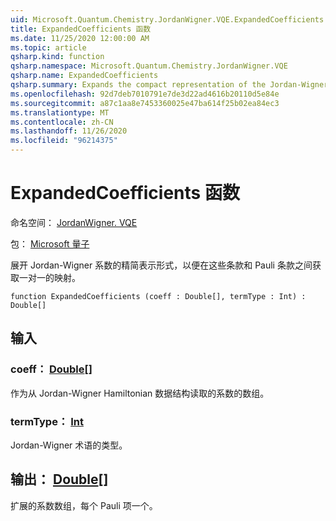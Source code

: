 ```yaml
---
uid: Microsoft.Quantum.Chemistry.JordanWigner.VQE.ExpandedCoefficients
title: ExpandedCoefficients 函数
ms.date: 11/25/2020 12:00:00 AM
ms.topic: article
qsharp.kind: function
qsharp.namespace: Microsoft.Quantum.Chemistry.JordanWigner.VQE
qsharp.name: ExpandedCoefficients
qsharp.summary: Expands the compact representation of the Jordan-Wigner coefficients in order to obtain a one-to-one mapping between these and Pauli terms.
ms.openlocfilehash: 92d7deb7010791e7de3d22ad4616b20110d5e84e
ms.sourcegitcommit: a87c1aa8e7453360025e47ba614f25b02ea84ec3
ms.translationtype: MT
ms.contentlocale: zh-CN
ms.lasthandoff: 11/26/2020
ms.locfileid: "96214375"
---
```

# <a name="expandedcoefficients-function"></a>ExpandedCoefficients 函数

命名空间： [JordanWigner. VQE](xref:Microsoft.Quantum.Chemistry.JordanWigner.VQE)

包： [Microsoft 量子](https://nuget.org/packages/Microsoft.Quantum.Chemistry)


展开 Jordan-Wigner 系数的精简表示形式，以便在这些条款和 Pauli 条款之间获取一对一的映射。

```qsharp
function ExpandedCoefficients (coeff : Double[], termType : Int) : Double[]
```


## <a name="input"></a>输入

### <a name="coeff--double"></a>coeff： [Double](xref:microsoft.quantum.lang-ref.double)[]

作为从 Jordan-Wigner Hamiltonian 数据结构读取的系数的数组。


### <a name="termtype--int"></a>termType： [Int](xref:microsoft.quantum.lang-ref.int)

Jordan-Wigner 术语的类型。



## <a name="output--double"></a>输出： [Double](xref:microsoft.quantum.lang-ref.double)[]

扩展的系数数组，每个 Pauli 项一个。